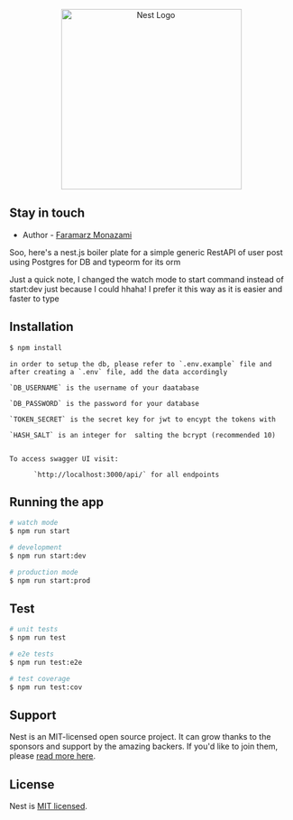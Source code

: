 <p align="center">
  <a href="http://nestjs.com/" target="blank"><img src="https://nestjs.com/img/logo_text.svg" width="320" alt="Nest Logo" /></a>
</p>

[circleci-image]: https://img.shields.io/circleci/build/github/nestjs/nest/master?token=abc123def456
[circleci-url]: https://circleci.com/gh/nestjs/nest

## Stay in touch

- Author - [Faramarz Monazami](https://www.faramarz-monazami.com)

Soo, here's a nest.js boiler plate for a simple generic RestAPI of user post using Postgres for DB and typeorm for its orm

Just a quick note, I changed the watch mode to start command instead of start:dev just because I could hhaha! I prefer it this way as it is easier and faster to type

## Installation

```bash
$ npm install
```

```
in order to setup the db, please refer to `.env.example` file and after creating a `.env` file, add the data accordingly

`DB_USERNAME` is the username of your daatabase

`DB_PASSWORD` is the password for your database

`TOKEN_SECRET` is the secret key for jwt to encypt the tokens with

`HASH_SALT` is an integer for  salting the bcrypt (recommended 10)


To access swagger UI visit:

      `http://localhost:3000/api/` for all endpoints
```

## Running the app

```bash
# watch mode
$ npm run start

# development
$ npm run start:dev

# production mode
$ npm run start:prod
```

## Test

```bash
# unit tests
$ npm run test

# e2e tests
$ npm run test:e2e

# test coverage
$ npm run test:cov
```

## Support

Nest is an MIT-licensed open source project. It can grow thanks to the sponsors and support by the amazing backers. If you'd like to join them, please [read more here](https://docs.nestjs.com/support).

## License

Nest is [MIT licensed](LICENSE).

